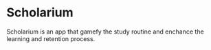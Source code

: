 # Scholarium
Scholarium is an app that gamefy the study routine and enchance the learning and retention process.
